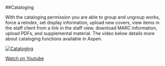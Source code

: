 ##Cataloging

With the cataloging permission you are able to group and ungroup works, force a reindex, set display information, upload new covers, view items in the staff client from a link in the staff view, download MARC information, upload PDFs, and supplemental material. The video below details more about cataloging functions available in Aspen.

[![Cataloging](/manual/images/Cataloging.jpg)](https://youtu.be/rnrLGIlNf8g)

[Watch on Youtube](https://youtu.be/rnrLGIlNf8g)
